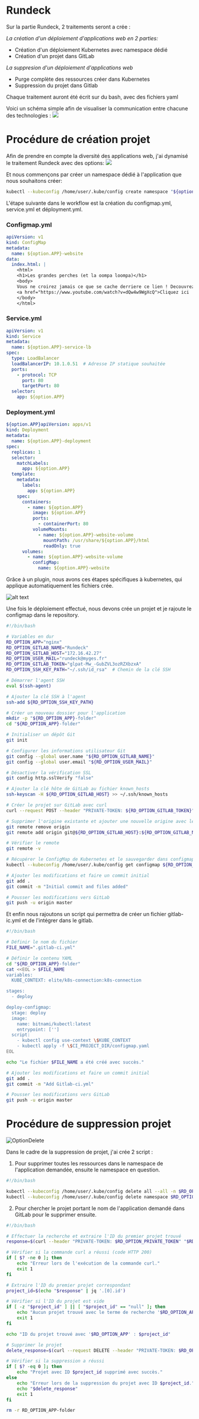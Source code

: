 # Rundeck

Sur la partie Rundeck, 2 traitements seront a crée :

*La création d'un déploiement d'applications web en 2 parties:*
- Création d'un déploiement Kubernetes avec namespace dédié
- Création d'un projet dans GitLab

*La suppresion d'un déploiement d'applications web*
- Purge complète des ressources créer dans Kubernetes
- Suppression du projet dans Gitlab

Chaque traitement auront été écrit sur du bash, avec des fichiers yaml

Voici un schéma simple afin de visualiser la communication entre chacune des technologies :
![](../src/schemasimple.png)

# Procédure de création projet

Afin de prendre en compte la diversité des applications web, j'ai dynamisé le traitement Rundeck avec des options:
![](../src/optioncreate.png)

Et nous commençons par créer un namespace dédié à l'application que nous souhaitons créer:

```bash
kubectl --kubeconfig /home/user/.kube/config create namespace "${option.APP}-namespace"
```

L'étape suivante dans le workflow est la création du configmap.yml, service.yml et déployment.yml.

### Configmap.yml

```yaml
apiVersion: v1
kind: ConfigMap
metadata:
  name: ${option.APP}-website
data:
  index.html: |
    <html>
    <h1>Les grandes perches (et la oompa loompa)</h1>
    <body>
    Vous ne croirez jamais ce que se cache derriere ce lien ! Decouvrez le contenu le plus etonnant de tous les temps ! <br />
    <a href="https://www.youtube.com/watch?v=dQw4w9WgXcQ">Cliquez ici !</a>
    </body>
    </html>
```

### Service.yml

```yaml
apiVersion: v1
kind: Service
metadata:
  name: ${option.APP}-service-lb
spec:
  type: LoadBalancer
  loadBalancerIP: 10.1.0.51  # Adresse IP statique souhaitée
  ports:
    - protocol: TCP
      port: 80
      targetPort: 80
  selector:
    app: ${option.APP}
```

### Deployment.yml

```yaml
${option.APP}apiVersion: apps/v1
kind: Deployment
metadata:
  name: ${option.APP}-deployment
spec:
  replicas: 1
  selector:
    matchLabels:
      app: ${option.APP}
  template:
    metadata:
      labels:
        app: ${option.APP}
    spec:
      containers:
        - name: ${option.APP}
          image: ${option.APP}
          ports:
            - containerPort: 80
          volumeMounts:
            - name: ${option.APP}-website-volume
              mountPath: /usr/share/${option.APP}/html
              readOnly: true
      volumes:
        - name: ${option.APP}-website-volume
          configMap:
            name: ${option.APP}-website
```

Grâce à un plugin, nous avons ces étapes spécifiques à kubernetes, qui applique automatiquement les fichiers crée.

![alt text](../src/createkube.png)

Une fois le déploiement effectué, nous devons crée un projet et je rajoute le configmap dans le repository.


```bash
#!/bin/bash

# Variables en dur
RD_OPTION_APP="nginx"
RD_OPTION_GITLAB_NAME="Rundeck"
RD_OPTION_GITLAB_HOST="172.16.42.27"
RD_OPTION_USER_MAIL="rundeck@myges.fr"
RD_OPTION_GITLAB_TOKEN="glpat-Mw_-GubZVL3ozRZXbzxA"
RD_OPTION_SSH_KEY_PATH="~/.ssh/id_rsa"  # Chemin de la clé SSH

# Démarrer l'agent SSH
eval $(ssh-agent)

# Ajouter la clé SSH à l'agent
ssh-add ${RD_OPTION_SSH_KEY_PATH}

# Créer un nouveau dossier pour l'application
mkdir -p "${RD_OPTION_APP}-folder"
cd "${RD_OPTION_APP}-folder"

# Initialiser un dépôt Git
git init

# Configurer les informations utilisateur Git
git config --global user.name "${RD_OPTION_GITLAB_NAME}"
git config --global user.email "${RD_OPTION_USER_MAIL}"

# Désactiver la vérification SSL
git config http.sslVerify "false"

# Ajouter la clé hôte de GitLab au fichier known_hosts
ssh-keyscan -H ${RD_OPTION_GITLAB_HOST} >> ~/.ssh/known_hosts

# Créer le projet sur GitLab avec curl
curl --request POST --header "PRIVATE-TOKEN: ${RD_OPTION_GITLAB_TOKEN}" --data "name=${RD_OPTION_APP}-project" "http://${RD_OPTION_GITLAB_HOST}:8080/api/v4/projects"

# Supprimer l'origine existante et ajouter une nouvelle origine avec le token d'accès
git remote remove origin
git remote add origin git@${RD_OPTION_GITLAB_HOST}:${RD_OPTION_GITLAB_NAME}/${RD_OPTION_APP}-project.git

# Vérifier le remote
git remote -v

# Récupérer le ConfigMap de Kubernetes et le sauvegarder dans configmap.yaml
kubectl --kubeconfig /home/user/.kube/config get configmap ${RD_OPTION_APP}-conf -o yaml > configmap.yaml

# Ajouter les modifications et faire un commit initial
git add .
git commit -m "Initial commit and files added"

# Pousser les modifications vers GitLab
git push -u origin master
```

Et enfin nous rajoutons un script qui permettra de créer un fichier gitlab-ic.yml et de l'intégrer dans le gitlab.

```bash
#!/bin/bash

# Définir le nom du fichier
FILE_NAME=".gitlab-ci.yml"

# Définir le contenu YAML
cd "${RD_OPTION_APP}-folder"
cat <<EOL > $FILE_NAME
variables:
  KUBE_CONTEXT: elite/k8s-connection:k8s-connection

stages:
  - deploy

deploy-configmap:
  stage: deploy
  image:
    name: bitnami/kubectl:latest
    entrypoint: ['']
  script:
    - kubectl config use-context \$KUBE_CONTEXT
    - kubectl apply -f \$CI_PROJECT_DIR/configmap.yaml
EOL

echo "Le fichier $FILE_NAME a été créé avec succès."

# Ajouter les modifications et faire un commit initial
git add .
git commit -m "Add Gitlab-ci.yml"

# Pousser les modifications vers GitLab
git push -u origin master
```

# Procédure de suppression projet

![OptionDelete](../src/optiondelete.png)

Dans le cadre de la suppression de projet, j'ai crée 2 script :
1. Pour supprimer toutes les ressources dans le namespace de l'application demandée, ensuite le namespace en question.

```bash
#!/bin/bash

kubectl --kubeconfig /home/user/.kube/config delete all --all -n $RD_OPTION_APP-namespace
kubectl --kubeconfig /home/user/.kube/config delete namespace $RD_OPTION_APP-namespace
```
2. Pour chercher le projet portant le nom de l'application demandé dans GitLab pour le supprimer ensuite.

```bash
#!/bin/bash

# Effectuer la recherche et extraire l'ID du premier projet trouvé
response=$(curl --header "PRIVATE-TOKEN: $RD_OPTION_PRIVATE_TOKEN" "$RD_OPTION_GITLAB_HOST/api/v4/projects?search=$RD_OPTION_APP")

# Vérifier si la commande curl a réussi (code HTTP 200)
if [ $? -ne 0 ]; then
    echo "Erreur lors de l'exécution de la commande curl."
    exit 1
fi

# Extraire l'ID du premier projet correspondant
project_id=$(echo "$response" | jq '.[0].id')

# Vérifier si l'ID du projet est vide
if [ -z "$project_id" ] || [ "$project_id" == "null" ]; then
    echo "Aucun projet trouvé avec le terme de recherche '$RD_OPTION_APP'."
    exit 1
fi

echo "ID du projet trouvé avec '$RD_OPTION_APP' : $project_id"

# Supprimer le projet
delete_response=$(curl --request DELETE --header "PRIVATE-TOKEN: $RD_OPTION_PRIVATE_TOKEN" "$RD_OPTION_GITLAB_HOST/api/v4/projects/$project_id")

# Vérifier si la suppression a réussi
if [ $? -eq 0 ]; then
    echo "Projet avec ID $project_id supprimé avec succès."
else
    echo "Erreur lors de la suppression du projet avec ID $project_id."
    echo "$delete_response"
    exit 1
fi

rm -r RD_OPTION_APP-folder
```